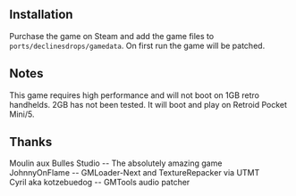 ## Installation
Purchase the game on Steam and add the game files to `ports/declinesdrops/gamedata`. On first run the game will be patched.

## Notes
This game requires high performance and will not boot on 1GB retro handhelds. 2GB has not been tested. It will boot and play on Retroid Pocket Mini/5.

## Thanks
Moulin aux Bulles Studio -- The absolutely amazing game  
JohnnyOnFlame -- GMLoader-Next and TextureRepacker via UTMT  
Cyril aka kotzebuedog -- GMTools audio patcher  